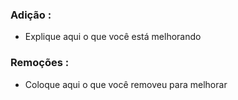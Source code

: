 ### **Adição :**
- Explique aqui o que você está melhorando

### **Remoções :**
- Coloque aqui o que você removeu para melhorar
